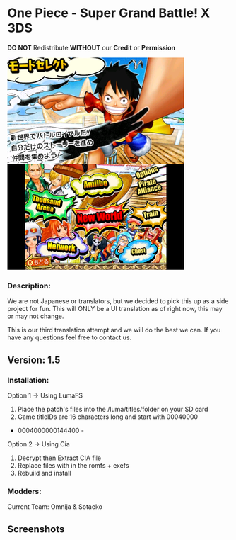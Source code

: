 # One Piece - Super Grand Battle! X 3DS
**DO NOT** Redistribute **WITHOUT** our **Credit** or **Permission**

![Intro](/docs/mainmenu.png)

### Description:
We are not Japanese or translators, but we decided to pick this up as a side 
project for fun.
This will ONLY be a UI translation as of right now, this may or may not change.

This is our third translation attempt and we will do the best we can.
If you have any questions feel free to contact us.

## Version: 1.5

### Installation:
Option 1 -> Using LumaFS
1. Place the patch's files into the /luma/titles/<titleID>folder on your SD card
2. Game titleIDs are 16 characters long and start with 00040000
- 0004000000144400 -

Option 2 -> Using Cia
1. Decrypt then Extract CIA file
2. Replace files with in the romfs + exefs
3. Rebuild and install

### Modders:
Current Team:
Omnija & Sotaeko

## Screenshots

